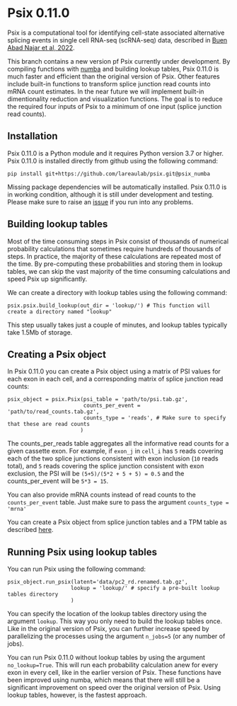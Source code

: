 # Psix 0.11.0

Psix is a computational tool for identifying cell-state associated alternative splicing events in single cell RNA-seq (scRNA-seq) data, described in 
[Buen Abad Najar et al, 2022](https://genome.cshlp.org/content/32/7/1385).

This branch contains a new version pf Psix currently under development. By compiling functions with [numba](https://numba.pydata.org/) and building lookup tables, Psix 0.11.0 is much faster and efficient than the original version of Psix. Other features include built-in functions to transform splice junction read counts into mRNA count estimates. In the near future we will implement built-in dimentionality reduction and visualization functions. The goal is to reduce the required four inputs of Psix to a minimum of one input (splice junction read counts). 

## Installation

Psix 0.11.0 is a Python module and it requires Python version 3.7 or higher. Psix 0.11.0 is installed directly from github using the following command:

```
pip install git+https://github.com/lareaulab/psix.git@psix_numba
```

Missing package dependencies will be automatically installed. Psix 0.11.0 is in working condition, although it is still under development and testing. Please make sure to raise an [issue](https://github.com/lareaulab/psix/issues) if you run into any problems.

## Building lookup tables

Most of the time consuming steps in Psix consist of thousands of numerical probability calculations that sometimes require hundreds of thousands of steps. In practice, the majority of these calculations are repeated most of the time. By pre-computing these probabilities and storing them in lookup tables, we can skip the vast majority of the time consuming calculations and speed Psix up significantly.

We can create a directory with lookup tables using the following command:

```
psix.psix.build_lookup(out_dir = 'lookup/') # This function will create a directory named "lookup"
```

This step usually takes just a couple of minutes, and lookup tables typically take 1.5Mb of storage.

## Creating a Psix object

In Psix 0.11.0 you can create a Psix object using a matrix of PSI values for each exon in each cell, and a corresponding matrix of splice junction read counts:

```
psix_object = psix.Psix(psi_table = 'path/to/psi.tab.gz',
                        counts_per_event = 'path/to/read_counts.tab.gz',
                        counts_type = 'reads', # Make sure to specify that these are read counts
                       )
```

The counts_per_reads table aggregates all the informative read counts for a given cassette exon. For example, if `exon_j` in `cell_i` has `5` reads covering each of the two splice junctions consistent with exon inclusion (`10` reads total), and `5` reads covering the splice junction consistent with exon exclusion, the PSI will be `(5+5)/(5*2 + 5 + 5) = 0.5` and the counts_per_event will be `5*3 = 15`.

You can also provide mRNA counts instead of read counts to the `counts_per_event` table. Just make sure to pass the argument `counts_type = 'mrna'`

You can create a Psix object from splice junction tables and a TPM table as described [here](https://github.com/lareaulab/psix#creating-a-psix-object-with-smart-seq2-data).

## Running Psix using lookup tables
You can run Psix using the following command:
```
psix_object.run_psix(latent='data/pc2_rd.renamed.tab.gz',
                    lookup = 'lookup/' # specify a pre-built lookup tables directory
                    )
```
You can specify the location of the lookup tables directory using the argument `lookup`. This way you only need to build the lookup tables once. Like in the original version of Psix, you can further increase speed by parallelizing the processes using the argument `n_jobs=5` (or any number of jobs). 

You can run Psix 0.11.0 without lookup tables by using the argument `no_lookup=True`. This will run each probability calculation anew for every exon in every cell, like in the earlier version of Psix. These functions have been improved using numba, which means that there will still be a significant improvement on speed over the original version of Psix. Using lookup tables, however, is the fastest approach. 
